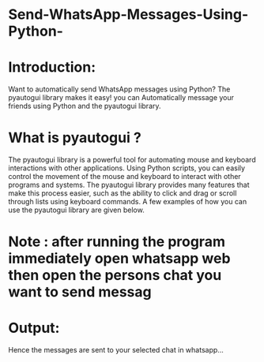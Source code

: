 # Send-WhatsApp-Messages-Using-Python-

# Introduction:
Want to automatically send WhatsApp messages using Python? The pyautogui library makes it easy! you can Automatically message your friends using Python and the pyautogui library. 

# What is pyautogui ?
The pyautogui library is a powerful tool for automating mouse and keyboard interactions with other applications. Using Python scripts, you can easily control the movement of the mouse and keyboard to interact with other programs and systems. The pyautogui library provides many features that make this process easier, such as the ability to click and drag or scroll through lists using keyboard commands. A few examples of how you can use the pyautogui library are given below.

# Note : after running the program immediately open whatsapp web then open the persons chat you want to send messag

# Output:
Hence the messages are sent to your selected chat in whatsapp...
